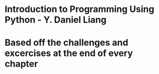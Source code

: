 #  Introduction to Programming Using Python - Y. Daniel Liang
#  Based off the challenges and excercises at the end of every chapter
